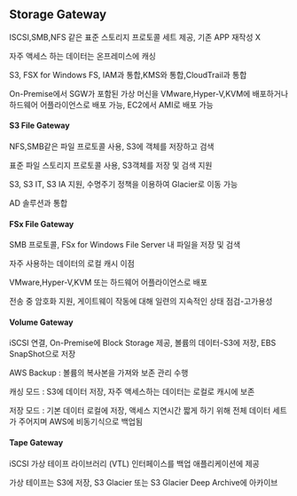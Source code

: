 ## Storage Gateway

ISCSI,SMB,NFS 같은 표준 스토리지 프로토콜 세트 제공, 기존 APP 재작성 X

자주 액세스 하는 데이터는 온프레미스에 캐싱

S3, FSX for Windows FS, IAM과 통합,KMS와 통합,CloudTrail과 통합

On-Premise에서  SGW가 포함된 가상 머신을 VMware,Hyper-V,KVM에 배포하거나 하드웨어 어플라이언스로 배포 가능, EC2에서 AMI로 배포 가능

#### S3 File Gateway

NFS,SMB같은 파일 프로토콜 사용, S3에 객체를 저장하고 검색

표준 파일 스토리지 프로토콜 사용, S3객체를 저장 및 검색 지원

S3, S3 IT, S3 IA 지원, 수명주기 정책을 이용하여 Glacier로 이동 가능

AD 솔루션과 통합

#### FSx File Gateway

SMB 프로토콜, FSx for Windows File Server 내 파일을 저장 및 검색

자주 사용하는 데이터의 로컬 캐시 이점

VMware,Hyper-V,KVM 또는 하드웨어 어플라이언스로 배포

전송 중 암호화 지원, 게이트웨이 작동에 대해 일련의 지속적인 상태 점검-고가용성

#### Volume Gateway

iSCSI 연결, On-Premise에 Block Storage 제공, 볼륨의 데이터-S3에 저장, EBS SnapShot으로 저장

AWS Backup : 볼륨의 복사본을 가져와 보존 관리 수행

캐싱 모드 : S3에 데이터 저장, 자주 액세스하는 데이터는 로컬로 캐시에 보존

저장 모드 : 기본 데이터 로컬에 저장, 액세스 지연시간 짧게 하기 위해 전체 데이터 세트가 주어지며 AWS에 비동기식으로 백업됨

#### Tape Gateway

iSCSI 가상 테이프 라이브러리 (VTL) 인터페이스를 백업 애플리케이션에 제공

가상 테이프는 S3에 저장, S3 Glacier 또는 S3 Glacier Deep Archive에 아카이브



